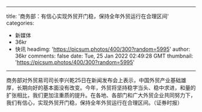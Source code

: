 
---
title: '商务部：有信心实现外贸开门稳，保持全年外贸运行在合理区间'
categories: 
 - 新媒体
 - 36kr
 - 快讯
headimg: 'https://picsum.photos/400/300?random=5995'
author: 36kr
comments: false
date: Tue, 25 Jan 2022 02:49:28 GMT
thumbnail: 'https://picsum.photos/400/300?random=5995'
---

<div>   
商务部对外贸易司司长李兴乾25日在新闻发布会上表示，中国外贸产业基础雄厚，长期向好的基本面没有改变。今年，外贸将坚持稳字当头、稳中求进，和量的扩张相比，我们更加注重质的提升。在各地、各部门和广大外贸企业共同努力下，我们有信心，实现外贸开门稳，保持全年外贸运行在合理区间。（证券时报）  
</div>
            